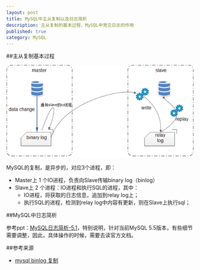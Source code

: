 ```yaml
---
layout: post
title: MySQL中主从复制以及日志简析
description: 主从复制的基本过程，MySQL中常见日志的作用
published: true
category: MySQL
---
```





##主从复制基本过程



![](/images/mysql-duplicate-and-log/duplicate.png)



MySQL的复制，是异步的，对应3个进程，即：

* Master上 1 个IO进程，负责向Slave传输binary log（binlog）
* Slave上 2 个进程：IO进程和执行SQL的进程，其中：
	* IO进程，将获取的日志信息，追加到relay log上；
	* 执行SQL的进程，检测到relay log中内容有更新，则在Slave上执行sql；


##MySQL中日志简析



参考ppt：[MySQL日志简析-5.1][MySQL日志简析-5.1]，特别说明，针对当前MySQL 5.5版本，有些细节需要调整，因此，具体操作的时候，需要去读官方文档。











##参考来源

* [mysql binlog 复制][mysql binlog 复制]



















[NingG]:    http://ningg.github.com  "NingG"


[mysql binlog 复制]:			http://blog.csdn.net/arkblue/article/details/39484071
[MySQL日志简析-5.1]:			http://vdisk.weibo.com/s/Cbfky8Pv7vR9S







